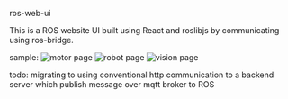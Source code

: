 ros-web-ui

This is a ROS website UI built using React and roslibjs by communicating using ros-bridge.

sample:
![motor page](https://ibb.co/Bf5dnPk)
![robot page](https://ibb.co/mRQr2Rr)
![vision page](https://ibb.co/LYLW1sb)

todo: migrating to using conventional http communication to a backend server which publish message over mqtt broker to ROS
